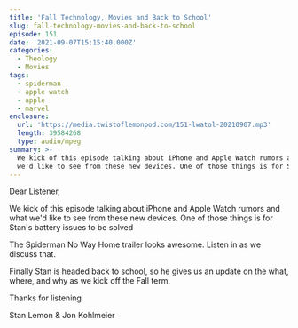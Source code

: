```yaml
---
title: 'Fall Technology, Movies and Back to School'
slug: fall-technology-movies-and-back-to-school
episode: 151
date: '2021-09-07T15:15:40.000Z'
categories:
  - Theology
  - Movies
tags:
  - spiderman
  - apple watch
  - apple
  - marvel
enclosure:
  url: 'https://media.twistoflemonpod.com/151-lwatol-20210907.mp3'
  length: 39584268
  type: audio/mpeg
summary: >-
  We kick of this episode talking about iPhone and Apple Watch rumors and what
  we'd like to see from these new devices. One of those things is for Stan's
---
```


Dear Listener,

We kick of this episode talking about iPhone and Apple Watch rumors and what we'd like to see from these new devices. One of those things is for Stan's battery issues to be solved

The Spiderman No Way Home trailer looks awesome. Listen in as we discuss that.

Finally Stan is headed back to school, so he gives us an update on the what, where, and why as we kick off the Fall term.

Thanks for listening

Stan Lemon & Jon Kohlmeier
